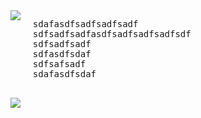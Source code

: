 <html>
  <img src="https://media.giphy.com/media/Diym3aZO1dHzO/giphy.gif" align="left"><pre>
  sdafasdfsadfsadfsadf
  sdfsadfsadfasdfsadfsadfsadfsdf
  sdfsadfsadf
  sdfasdfsdaf
  sdfsafsadf
  sdafasdfsdaf
  </pre>
  <a href="https://wakatime.com"><img src="https://wakatime.com/share/@demoni386/f7ed0b5d-43f3-42f0-9f86-3cd96a680d6f.png" /></a>
  </body>
 </html>
<!--
**demon-i386/demon-i386** is a ✨ _special_ ✨ repository because its `README.md` (this file) appears on your GitHub profile.

Here are some ideas to get you started:

- 🔭 I’m currently working on ...
- 🌱 I’m currently learning ...
- 👯 I’m looking to collaborate on ...
- 🤔 I’m looking for help with ...
- 💬 Ask me about ...
- 📫 How to reach me: ...
- 😄 Pronouns: ...
- ⚡ Fun fact: ...
-->

